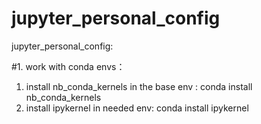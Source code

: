 # jupyter_personal_config
jupyter_personal_config: 

#1.  work with conda envs：
   1) install nb_conda_kernels in the base env : conda install nb_conda_kernels
   2) install ipykernel in needed env: conda install ipykernel
